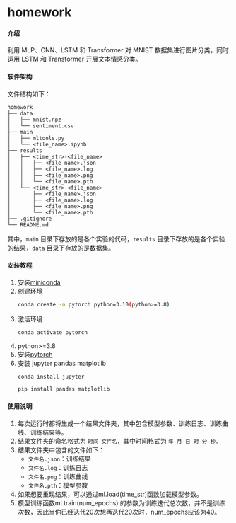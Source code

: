 # homework

#### 介绍
利用 MLP、CNN、LSTM 和 Transformer 对 MNIST 数据集进行图片分类，同时运用 LSTM 和 Transformer 开展文本情感分类。

#### 软件架构

文件结构如下：

```
homework
├── data
│   ├── mnist.npz
│   └── sentiment.csv
├── main
│   ├── mltools.py
│   └── <file_name>.ipynb
├── results
│   ├── <time_str>-<file_name>
│   │   ├── <file_name>.json
│   │   ├── <file_name>.log
│   │   ├── <file_name>.png
│   │   └── <file_name>.pth
│   └── <time_str>-<file_name>
│       ├── <file_name>.json
│       ├── <file_name>.log
│       ├── <file_name>.png
│       └── <file_name>.pth
├── .gitignore
└── README.md
```

其中，`main` 目录下存放的是各个实验的代码，`results` 目录下存放的是各个实验的结果，`data` 目录下存放的是数据集。


#### 安装教程

1.  安装[miniconda](https://www.anaconda.com/download/success)
2.  创建环境
    ```bash
    conda create -n pytorch python=3.10(python>=3.8)
    ```
3.  激活环境
    ```bash
    conda activate pytorch
    ```
4.  python>=3.8
5.  安装[pytorch](https://pytorch.ac.cn/get-started/previous-versions/#v210)
6.  安装 jupyter pandas matplotlib
    ```bash
    conda install jupyter
    ```
    ```bash
    pip install pandas matplotlib
    ```

#### 使用说明

1.  每次运行时都将生成一个结果文件夹，其中包含模型参数、训练日志、训练曲线、训练结果等。
2.  结果文件夹的命名格式为 `时间-文件名`，其中时间格式为 `年-月-日-时-分-秒`。
3.  结果文件夹中包含的文件如下：
    -   `文件名.json`：训练结果
    -   `文件名.log`：训练日志
    -   `文件名.png`：训练曲线
    -   `文件名.pth`：模型参数
4.  如果想要重现结果，可以通过ml.load(time_str)函数加载模型参数。
5.  模型训练函数ml.train(num_epochs) 的参数为训练迭代总次数，并不是训练次数，因此当你已经迭代20次想再迭代20次时，num_epochs应该为40。